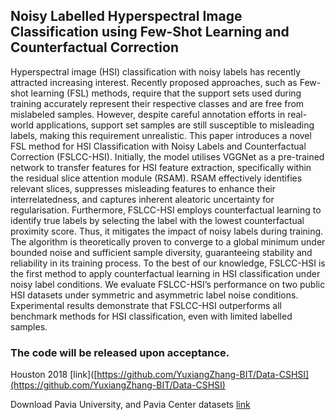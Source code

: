 ## Noisy Labelled Hyperspectral Image Classification using Few-Shot Learning and Counterfactual Correction

Hyperspectral image (HSI) classification with noisy labels has recently attracted increasing interest. Recently proposed approaches, such as Few-shot learning (FSL) methods, require that the support sets used during training accurately represent their respective classes and are free from mislabeled samples. However, despite careful annotation efforts in real-world applications, support set samples are still susceptible to misleading labels, making this requirement unrealistic. This paper introduces a novel FSL method for HSI Classification with Noisy Labels and Counterfactual Correction (FSLCC-HSI). Initially, the model utilises VGGNet as a pre-trained network to transfer features for HSI feature extraction, specifically within the residual slice attention module (RSAM). RSAM effectively identifies relevant slices, suppresses misleading features to enhance their interrelatedness, and captures inherent aleatoric uncertainty for regularisation. Furthermore, FSLCC-HSI employs counterfactual learning to identify true labels by selecting the label with the lowest counterfactual proximity score. Thus, it mitigates the impact of noisy labels during training. The algorithm is theoretically proven to converge to a global minimum under bounded noise and sufficient sample diversity, guaranteeing stability and reliability in its training process. To the best of our knowledge, FSLCC-HSI is the first method to apply counterfactual learning in HSI classification under noisy label conditions. We evaluate FSLCC-HSI’s performance on two public HSI datasets under symmetric and asymmetric label noise conditions. Experimental results demonstrate that FSLCC-HSI outperforms all benchmark methods for HSI classification, even with limited labelled samples.

### The code will be released upon acceptance.

Houston 2018 [link]([https://github.com/YuxiangZhang-BIT/Data-CSHSI](https://github.com/YuxiangZhang-BIT/Data-CSHSI)

Download Pavia University, and Pavia Center datasets [link](https://www.ehu.eus/ccwintco/index.php/Hyperspectral_Remote_Sensing_Scenes)

